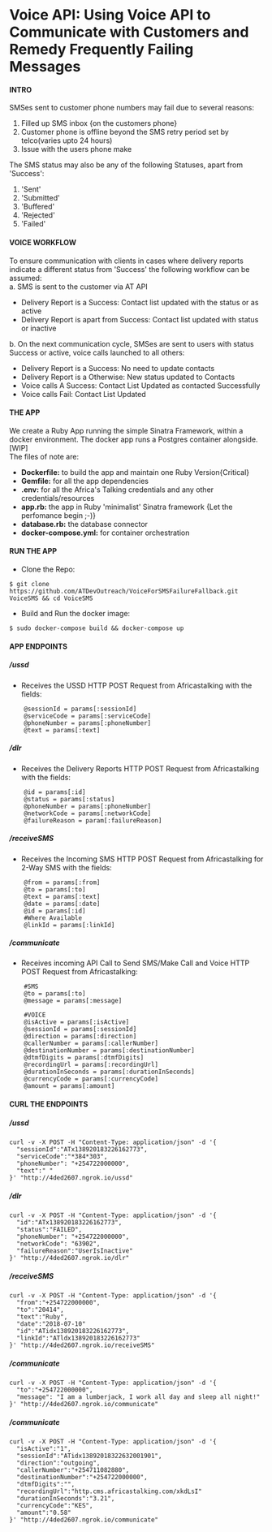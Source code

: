 # Voice API: Using Voice API to Communicate with Customers and Remedy Frequently Failing Messages
#### INTRO 
SMSes sent to customer phone numbers may fail due to several reasons:
1. Filled up SMS inbox {on the customers phone}
2. Customer phone is offline beyond the SMS retry period set by telco(varies upto 24 hours)
3. Issue with the users phone make

The SMS status may also be any of the following Statuses, apart from 'Success':
1. 'Sent'
2. 'Submitted'
3. 'Buffered'
4. 'Rejected'
5. 'Failed'

#### VOICE WORKFLOW
To ensure communication with clients in cases where delivery reports indicate a different status from 'Success' the following workflow can be assumed:<br>
a. SMS is sent to the customer via AT API
- Delivery Report is a Success: Contact list updated with the status or as active
- Delivery Report is apart from Success: Contact list updated with status or inactive

b. On the next communication cycle, SMSes are sent to users with status Success or active, voice calls launched to all others:
- Delivery Report is a Success: No need to update contacts
- Delivery Report is a Otherwise: New status updated to Contacts
- Voice calls A Success: Contact List Updated as contacted Successfully
- Voice calls Fail: Contact List Updated

#### THE APP
We create a Ruby App running the simple Sinatra Framework, within a docker environment. The docker app runs a Postgres container alongside.[WIP]<br>
The files of note are:
- <b>Dockerfile:</b> to build the app and maintain one Ruby Version{Critical}
- <b>Gemfile:</b> for all the app dependencies
- <b>.env:</b> for all the Africa's Talking credentials and any other credentials/resources
- <b>app.rb:</b> the app in Ruby 'minimalist' Sinatra framework {Let the perfomance begin ;-)}
- <b>database.rb:</b> the database connector
- <b>docker-compose.yml:</b> for container orchestration

#### RUN THE APP
- Clone the Repo: 
````
$ git clone https://github.com/ATDevOutreach/VoiceForSMSFailureFallback.git VoiceSMS && cd VoiceSMS
````
- Build and Run the docker image:
````
$ sudo docker-compose build && docker-compose up
````

#### APP ENDPOINTS
##### /ussd
- Receives the USSD HTTP POST Request from Africastalking with the fields:
````
    @sessionId = params[:sessionId]
    @serviceCode = params[:serviceCode]
    @phoneNumber = params[:phoneNumber]
    @text = params[:text]
````
##### /dlr
- Receives the Delivery Reports HTTP POST Request from Africastalking with the fields:
````
    @id = params[:id]
    @status = params[:status]
    @phoneNumber = params[:phoneNumber]
    @networkCode = params[:networkCode]
    @failureReason = param[:failureReason]
````
##### /receiveSMS
- Receives the Incoming SMS HTTP POST Request from Africastalking for 2-Way SMS with the fields:
````
    @from = params[:from]
    @to = params[:to]
    @text = params[:text]
    @date = params[:date]
    @id = params[:id]
    #Where Available
    @linkId = params[:linkId]
````
##### /communicate
- Receives incoming API Call to Send SMS/Make Call and Voice HTTP POST Request from Africastalking:
````
    #SMS
    @to = params[:to]
    @message = params[:message]

    #VOICE
    @isActive = params[:isActive]
    @sessionId = params[:sessionId]
    @direction = params[:direction]
    @callerNumber = params[:callerNumber]
    @destinationNumber = params[:destinationNumber]
    @dtmfDigits = params[:dtmfDigits]
    @recordingUrl = params[:recordingUrl]
    @durationInSeconds = params[:durationInSeconds]
    @currencyCode = params[:currencyCode]
    @amount = params[:amount]
````

#### CURL THE ENDPOINTS
##### /ussd
````
curl -v -X POST -H "Content-Type: application/json" -d '{                                                                    
  "sessionId":"ATx138920183226162773",
  "serviceCode":"*384*303",
  "phoneNumber": "+254722000000",
  "text":" "
}' "http://4ded2607.ngrok.io/ussd"
````
##### /dlr
````
curl -v -X POST -H "Content-Type: application/json" -d '{                                                                    
  "id":"ATx138920183226162773",
  "status":"FAILED",
  "phoneNumber": "+254722000000",
  "networkCode": "63902",
  "failureReason":"UserIsInactive"
}' "http://4ded2607.ngrok.io/dlr"
````
##### /receiveSMS
````
curl -v -X POST -H "Content-Type: application/json" -d '{                                                                    
  "from":"+254722000000",
  "to":"20414",
  "text":"Ruby",
  "date":"2018-07-10"
  "id":"ATidx138920183226162773",
  "linkId":"ATldx138920183226162773"
}' "http://4ded2607.ngrok.io/receiveSMS"
````
##### /communicate
````
curl -v -X POST -H "Content-Type: application/json" -d '{                                                                    
  "to":"+254722000000",
  "message": "I am a lumberjack, I work all day and sleep all night!"
}' "http://4ded2607.ngrok.io/communicate"
````
##### /communicate
````
curl -v -X POST -H "Content-Type: application/json" -d '{                                                                    
  "isActive":"1",
  "sessionId":"ATidx13892018322632001901",
  "direction":"outgoing",
  "callerNumber":"+254711082880",
  "destinationNumber":"+254722000000",
  "dtmfDigits":"",
  "recordingUrl":"http.cms.africastalking.com/xkdLsI"
  "durationInSeconds":"3.21",
  "currencyCode":"KES",
  "amount":"0.58"
}' "http://4ded2607.ngrok.io/communicate"
````
